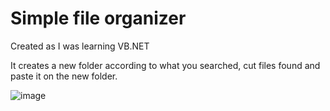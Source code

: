 # Simple file organizer

Created as I was learning VB.NET

It creates a new folder according to what you searched, cut files found and paste it on the new folder.

![image](https://github.com/undie-ying/file-organizer/assets/67304574/fcfcde88-9c19-4f15-af70-8165ba69e289)
